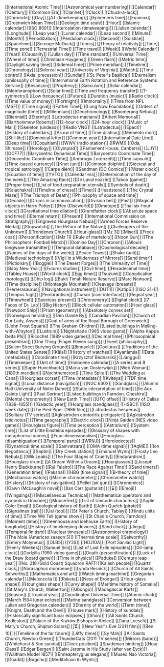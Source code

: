 [[International Atomic Time]]
[[Astronomical year numbering]]
[[Calendar]]
[[Century]]
[[Common Era]]
[[Clarinet]]
[[Clock]]
[[Chuck-a-luck]]
[[Chronicle]]
[[Day]]
[[ΔT (timekeeping)]]
[[Ephemeris time]]
[[Equinox]]
[[Greenwich Mean Time]]
[[Geologic time scale]]
[[Hour]]
[[Islamic calendar]]
[[ISO 8601]]
[[Intercalation (timekeeping)]]
[[Julian calendar]]
[[Longitude]]
[[Leap year]]
[[Lunar calendar]]
[[Leap second]]
[[Minute]]
[[Month]]
[[Periodization]]
[[Pendulum clock]]
[[Second]]
[[Solstice]]
[[Spacetime]]
[[Scrooge McDuck]]
[[Tennis]]
[[Theory of relativity]]
[[Time]]
[[Time zone]]
[[Terrestrial Time]]
[[Time travel]]
[[Week]]
[[World Calendar]]
[[Year]]
[[Causality]]
[[Julian day]]
[[Time standard]]
[[Universal Time]]
[[Wheel of time]]
[[Christiaan Huygens]]
[[Green flash]]
[[Metric time]]
[[Daylight saving time]]
[[Sidereal time]]
[[Prime meridian]]
[[Timeline]]
[[Chronology]]
[[Sidereal year]]
[[University of Virginia]]
[[Watch]]
[[Time control]]
[[Axial precession]]
[[Sundial]]
[[St. Peter's Basilica]]
[[Eternalism (philosophy of time)]]
[[International Earth Rotation and Reference Systems Service]]
[[Besançon]]
[[Prophecy]]
[[Saeculum]]
[[Solar calendar]]
[[Membranophone]]
[[Solar time]]
[[Time and frequency transfer]]
[[T-symmetry]]
[[Low frequency]]
[[Future]]
[[Duration (music)]]
[[Radio clock]]
[[Time value of money]]
[[Fortnight]]
[[Immortality]]
[[Time from NPL (MSF)]]
[[Time signal]]
[[Father Time]]
[[Long Now Foundation]]
[[Orders of magnitude (time)]]
[[Millennium]]
[[Geochronology]]
[[Boomerang Nebula]]
[[Biennial]]
[[Eternity]]
[[Latrodectus mactans]]
[[Albert Memorial]]
[[Bartholomew Roberts]]
[[12-hour clock]]
[[24-hour clock]]
[[Music of Mali]]
[[Skeleton (undead)]]
[[Radio VNG]]
[[Latrodectus]]
[[Epact]]
[[History of calendars]]
[[Arrow of time]]
[[Time dilation]]
[[Memento mori]]
[[Still life]]
[[Dominical letter]]
[[Common year]]
[[International Date Line]]
[[Deep time]]
[[Coquitlam]]
[[WWV (radio station)]]
[[RWM]]
[[Ōda, Shimane]]
[[Horology]]
[[Olympiad]]
[[Parliament House, Canberra]]
[[JJY]]
[[DCF77]]
[[Barycentric Dynamical Time]]
[[Barycentric Coordinate Time]]
[[Geocentric Coordinate Time]]
[[Ambrogio Lorenzetti]]
[[Time capsule]]
[[Time-based currency]]
[[Knot (unit)]]
[[Common dolphin]]
[[Sidereal and tropical astrology]]
[[Carpe diem]]
[[Sandman (DC Comics)]]
[[Water clock]]
[[Equation of time]]
[[YVTO]]
[[Calendar era]]
[[Determination of the day of the week]]
[[The Amazing Race]]
[[De Laval nozzle]]
[[Taboo (game)]]
[[Proper time]]
[[List of food preparation utensils]]
[[Symbols of death]]
[[Kalachakra]]
[[Timeline of chess]]
[[Timer]]
[[Headstone]]
[[The Crystal Maze]]
[[The Triumph of Death]]
[[Philosophy of space and time]]
[[Decade]]
[[Drums in communication]]
[[Division bell]]
[[Past]]
[[Magical objects in Harry Potter]]
[[Hex (Discworld)]]
[[Ometepe]]
[[Thai six-hour clock]]
[[Gravitational time dilation]]
[[Grandfather clock]]
[[Absolute space and time]]
[[Eternal return]]
[[Present]]
[[International Commission on Stratigraphy]]
[[Engraved Hourglass Nebula]]
[[Armed Forces Reserve Medal]]
[[Stopwatch]]
[[The Return of the Native]]
[[Challengers of the Unknown]]
[[Trondenes Church]]
[[Hour-glass]]
[[Mz 3]]
[[Miser]]
[[Frock coat]]
[[Personification]]
[[Mz 1]]
[[Rule of marteloio]]
[[Noon Gun]]
[[The Philosophers' Football Match]]
[[Domino Day]]
[[Chronon]]
[[Allouis longwave transmitter]]
[[Temporal database]]
[[Cosmological decade]]
[[Names of the days of the week]]
[[Peace Tower]]
[[Shake (unit)]]
[[Medieval technology]]
[[Vigil in a Wilderness of Mirrors]]
[[Sand timer]]
[[Pictionary]]
[[Boggle]]
[[The Desert Forges]]
[[The Unreality of Time]]
[[Baby New Year]]
[[Futures studies]]
[[Civil time]]
[[Hexadecimal time]]
[[Tabley House]]
[[World clock]]
[[Egg timer]]
[[Tsuzumi]]
[[Complication (horology)]]
[[Chip log]]
[[Bukit Timah Nature Reserve]]
[[Marc Newson]]
[[Time discipline]]
[[Monteagle Mountain]]
[[Cleavage (breasts)]]
[[Herrerasaurus]]
[[Navigational instrument]]
[[DUT1]]
[[Katipō]]
[[ISO 31-1]]
[[Tempus fugit]]
[[Perdurantism]]
[[Cursor (user interface)]]
[[Regnal year]]
[[Timewheel]]
[[Specious present]]
[[Chronometry]]
[[Digital clock]]
[[7 Faces of Dr. Lao]]
[[Big History]]
[[Block cellular automaton]]
[[Hour glass]]
[[Newport Ship]]
[[Prism (geometry)]]
[[Absolutely convex set]]
[[Norwegian heraldry]]
[[Den Gamle By]]
[[Canadian Pavilion]]
[[Church of Our Lady, Assens]]
[[Coat of arms of the Royal Borough of Greenwich]]
[[John Frost Square]]
[[The Graham Children]]
[[Listed buildings in Melling-with-Wrayton]]
[[Lustrum]]
[[Nightshade (1985 video game)]]
[[Alpha Kappa Delta Phi]]
[[Ricochet (1989 video game)]]
[[Decimal time]]
[[Philosophical presentism]]
[[One Thing (Finger Eleven song)]]
[[Event (philosophy)]]
[[Salem Street Burying Ground]]
[[Binnacle]]
[[Coelurus]]
[[Traditions of the United States Senate]]
[[Kāla]]
[[History of watches]]
[[Ayanāṃśa]]
[[Date (metadata)]]
[[Coordinate time]]
[[Krzysztof Bednarski]]
[[Janggu]]
[[Timekeeper]]
[[Unit of time]]
[[Holocene calendar]]
[[A series and B series]]
[[Super Hunchback]]
[[Maria van Oosterwijck]]
[[Web Woman]]
[[180th meridian]]
[[Nychthemeron]]
[[Time Spiral]]
[[The Wedding at Cana]]
[[Hourglass corset]]
[[Time (metadata)]]
[[Kvitøya]]
[[TDF time signal]]
[[Lunar distance (navigation)]]
[[NGC 6302]]
[[Sandglass]]
[[Alumni Hall (University of Notre Dame)]]
[[Static interpretation of time]]
[[Ile Aux Galets Light]]
[[Paul Gertner]]
[[Listed buildings in Farndon, Cheshire]]
[[Mental chronometry]]
[[New Earth Time]]
[[UTC offset]]
[[History of Dallas (1839–1855)]]
[[Galactic year]]
[[Hourglass (sandglass)]]
[[HSBC]]
[[ISO week date]]
[[The Pied Piper (1986 film)]]
[[Latrodectus hesperus]]
[[Solitary (TV series)]]
[[Agkistrodon contortrix pictigaster]]
[[Agkistrodon laticinctus]]
[[Time geography]]
[[Electric clock]]
[[Ninja Gaiden (NES video game)]]
[[Hourglass figure]]
[[Time perception]]
[[Astrarium]]
[[System time]]
[[List of Little Einsteins episodes]]
[[Glossary of shapes with metaphorical names]]
[[Four-dimensionalism]]
[[Hourglass (disambiguation)]]
[[Temporal parts]]
[[WRNJ]]
[[Horolodectes]]
[[Dynamical time scale]]
[[Samvatsara]]
[[OMA (time signal)]]
[[AqME]]
[[Ion Negoițescu]]
[[Septin]]
[[Dry Creek station]]
[[Emanuel Wynn]]
[[Frosty Leo Nebula]]
[[WikiLeaks]]
[[The Four Stages of Cruelty]]
[[Endurantism]]
[[Hourglass drum]]
[[A Dream Within a Dream]]
[[Hourglasses]]
[[Joseph Henry Blackburne]]
[[Rui Faleiro]]
[[The Race Against Time]]
[[Sand timers]]
[[Generation time]]
[[Paksha]]
[[HBG (time signal)]]
[[B-theory of time]]
[[Mechanical watch]]
[[Marine chronometer]]
[[Chronometer watch]]
[[History]]
[[History of navigation]]
[[Pellet (air gun)]]
[[Chronemics]]
[[Dawn (McLaughlin novel)]]
[[Ian Carr (guitarist)]]
[[⌛]]
[[Emoji]]
[[Wingdings]]
[[Miscellaneous Technical]]
[[Mathematical operators and symbols in Unicode]]
[[MouseText]]
[[List of Unicode characters]]
[[Apple Color Emoji]]
[[Geological history of Earth]]
[[John Quelch (pirate)]]
[[Signalman (rail)]]
[[Ual (tool)]]
[[St Peter's Church, Tabley]]
[[Hindu units of time]]
[[Time Will Tell (game show)]]
[[St Chad's Church, Farndon]]
[[Moment (time)]]
[[Greenhouse and icehouse Earth]]
[[History of longitude]]
[[History of timekeeping devices]]
[[Sand clock]]
[[Jiegu]]
[[Temporal finitism]]
[[Nuclear timescale]]
[[Astronomical chronology]]
[[The Mole (American season 5)]]
[[Thermal time scale]]
[[Selworthy]]
[[Emery Molyneux]]
[[OLB5]]
[[Y3S]]
[[HD2IOA]]
[[Port Sanilac Light]]
[[Henry Weekes]]
[[Samuel Sim]]
[[List of Last Exile episodes]]
[[Oil-lamp clock]]
[[Godzilla (1990 video game)]]
[[Death (personification)]]
[[Luck of the Draw (board game)]]
[[Time in physics]]
[[Paduka]]
[[Century leap year]]
[[No. 218 (Gold Coast) Squadron RAF]]
[[Kalash people]]
[[Quartz clock]]
[[Norasaphus monroeae]]
[[Lynda Resnick]]
[[Church of All Saints, Selworthy]]
[[Mathematics and art]]
[[Watch timing machine]]
[[Gregorian calendar]]
[[Melencolia I]]
[[Raketa]]
[[Ness of Brodgar]]
[[Hour-glass shape]]
[[Hour glass shape]]
[[Curvy shape]]
[[Maritime history of Somalia]]
[[St Mary's Church, Walberton]]
[[Ubongo]]
[[Madagascar Kartz]]
[[Season]]
[[Tropical year]]
[[Coordinated Universal Time]]
[[Atomic clock]]
[[March 1504 lunar eclipse]]
[[Marine sandglass]]
[[Conversion between Julian and Gregorian calendars]]
[[Eternity of the world]]
[[Term (time)]]
[[Knight, Death and the Devil]]
[[House mark]]
[[History of sundials]]
[[Historically significant lunar eclipses]]
[[Shōrō]]
[[All Saints Church, Kedleston]]
[[Palace of the Kraków Bishops in Kielce]]
[[Dana Loesch]]
[[St Mary's Church, Shipton Solars]]
[[⏳]]
[[New Year's Eve (2011 film)]]
[[Ben 10]]
[[Timeline of the far future]]
[[Jiffy (time)]]
[[Sy Mah]]
[[All Saints Church, Newton Green]]
[[ThunderCats (2011 TV series)]]
[[Mirrors (band)]]
[[Whitehurst & Son sundial]]
[[Clock position]]
[[Spademan binding]]
[[Hour Glass]]
[[Edgar Bergen]]
[[Saint Jerome in His Study (after van Eyck)]]
[[Waltham Model 1857]]
[[Enneapterygius elegans]]
[[Museo Nao Victoria]]
[[Dhadd]]
[[Bugchu]]
[[Meditatioun In Wyntir]]
